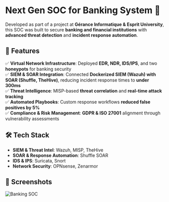 # Next Gen SOC for Banking System 🏦  

Developed as part of a project at **Gérance Informatique & Esprit University**, this SOC was built to secure **banking and financial institutions** with **advanced threat detection** and **incident response automation**.  

## 🔹 Features  
✅ **Virtual Network Infrastructure**: Deployed **EDR, NDR, IDS/IPS**, and two **honeypots** for banking security  
✅ **SIEM & SOAR Integration**: Connected **Dockerized SIEM (Wazuh) with SOAR (Shuffle, TheHive)**, reducing incident response times to **under 300ms**  
✅ **Threat Intelligence**: MISP-based **threat correlation** and **real-time attack tracking**  
✅ **Automated Playbooks**: Custom response workflows **reduced false positives by 5%**  
✅ **Compliance & Risk Management**: **GDPR & ISO 27001** alignment through vulnerability assessments  

## 🛠️ **Tech Stack**  
- **SIEM & Threat Intel**: Wazuh, MISP, TheHive  
- **SOAR & Response Automation**: Shuffle SOAR  
- **IDS & IPS**: Suricata, Snort  
- **Network Security**: OPNsense, Zenarmor  

## 📸 Screenshots  
![Banking SOC](../../images/banking-soc-dashboard.png)
